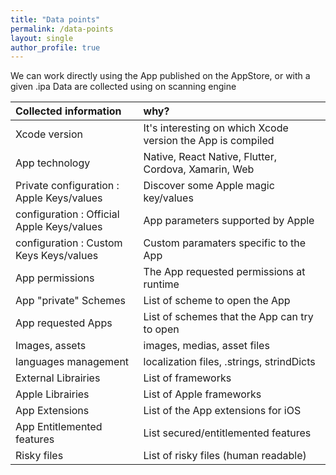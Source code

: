 ```yaml
---
title: "Data points"
permalink: /data-points
layout: single
author_profile: true
---
```


We can work directly using the App published on the AppStore, or with a given .ipa
Data are collected using on scanning engine

| Collected information | why?  |
| :---        |     :--- |
| Xcode version                                 | It's interesting on which Xcode version the App is compiled |
| App technology                                | Native, React Native, Flutter, Cordova, Xamarin, Web |
| Private configuration : Apple Keys/values     | Discover some Apple magic key/values |
| configuration : Official Apple Keys/values    | App parameters supported by Apple | 
| configuration : Custom Keys Keys/values       | Custom paramaters specific to the App |
| App permissions                               | The App requested permissions at runtime |
| App "private" Schemes                         | List of scheme to open the App |
| App requested Apps                            | List of schemes that the App can try to open |
| Images, assets                                | images, medias, asset files |
| languages management                          | localization files, .strings, strindDicts |
| External Librairies                           | List of frameworks |
| Apple Librairies                              | List of Apple frameworks  |
| App Extensions                                | List of the App extensions for iOS |
| App Entitlemented features                    | List secured/entitlemented features |
| Risky files                                   | List of risky files (human readable) |

